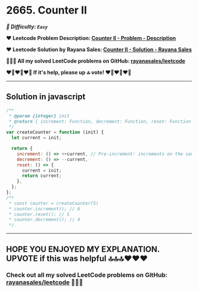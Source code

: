 # 2665. Counter II

**_🌱 Difficulty: `Easy`_**

**❤️ Leetcode Problem Description: [Counter II - Problem - Description](https://leetcode.com/problems/counter-ii/description/)**

**❤️ Leetcode Solution by Rayana Sales: [Counter II - Solution - Rayana Sales](https://leetcode.com/problems/counter-ii/solutions/5733956/the-easiest-solution-simple-to-understand-javascript-solution/)**

**💁🏻‍♀️ All my solved LeetCode problems on GitHub: [rayanasales/leetcode](https://github.com/rayanasales/leetcode)**

**❤️‍🔥❤️‍🔥❤️‍🔥 If it's help, please up 🔝 vote! ❤️‍🔥❤️‍🔥❤️‍🔥**

---

## Solution in javascript

```js
/**
 * @param {integer} init
 * @return { increment: Function, decrement: Function, reset: Function }
 */
var createCounter = function (init) {
  let current = init;

  return {
    increment: () => ++current, // Pre-increment: increments on the same line
    decrement: () => --current,
    reset: () => {
      current = init;
      return current;
    },
  };
};
/**
 * const counter = createCounter(5)
 * counter.increment(); // 6
 * counter.reset(); // 5
 * counter.decrement(); // 4
 */
```

---

## HOPE YOU ENJOYED MY EXPLANATION. UPVOTE if this was helpful 🔝🔝🔝❤️❤️❤️

### Check out all my solved LeetCode problems on GitHub: [rayanasales/leetcode](https://github.com/rayanasales/leetcode) 🤙😚🤘
